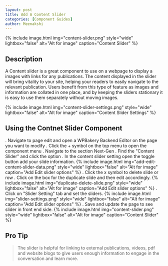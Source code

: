 ```yaml
---
layout: post
title: Add A Content Slider
categories: [Component Guides]
author: Meenakshi
---
```

{% include image.html img="content-slider.png" style="wide" lightbox="false" alt="Alt for image" caption="Content Slider" %}


## Description

A Content slider is a great component to use on a webpage to display a images with links for any publications. The content displayed in the slider will bring vitality to your site, helping your readers to easily navigate to the relevant publication. Users benefit from this type of feature as images and information are collated in one place, and by keeping the sliders stationary it is easy to use them separately without moving images.

{% include image.html img="content-slider-settings.png" style="wide" lightbox="false" alt="Alt for image" caption="Content Slider Settings" %}


## Using the Contnet Slider Component


. Navigate to page edit and open a WPBakery Backend Editor on the page you want to modify
. Click the + symbol on the top menu to open the component menu
. Navigate to the section Next-Gen
. Find the "Content Slider" and click the option
. In the content slider setting open the toggle button add your slide information.
   {% include image.html img="add-edit-content-slider-data.png" style="wide" lightbox="false" alt="Alt for image" caption="Add Edit slider options" %}
. Click the x symbol to delete slide or row
. Click on the box for the duplicate slide and then edit accordingly.
   {% include image.html img="duplicate-delete-slide.png" style="wide" lightbox="false" alt="Alt for image" caption="Add Edit slider options" %}
. Click on "Slider Setting" tab and set the sliders.
   {% include image.html img="slider-settings.png" style="wide" lightbox="false" alt="Alt for image" caption="Add Edit slider options" %}
. Save and update the page to see slider in front end side.
   {% include image.html img="content-slider.png" style="wide" lightbox="false" alt="Alt for image" caption="Content Slider" %}
   


## Pro Tip
> The slider is helpful for linking to external publications, videos, pdf and website blogs to give users enough information to engage in the conversation and learn more.
